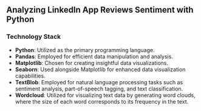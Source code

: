 ## Analyzing LinkedIn App Reviews Sentiment with Python

### Technology Stack

* **Python**: Utilized as the primary programming language.
* **Pandas**: Employed for efficient data manipulation and analysis.
* **Matplotlib**: Chosen for creating insightful data visualizations.
* **Seaborn**: Used alongside Matplotlib for enhanced data visualization capabilities.
* **TextBlob**: Employed for natural language processing tasks such as sentiment analysis, part-of-speech tagging, and text classification.
* **Wordcloud**: Utilized for visualizing text data by generating word clouds, where the size of each word corresponds to its frequency in the text.
